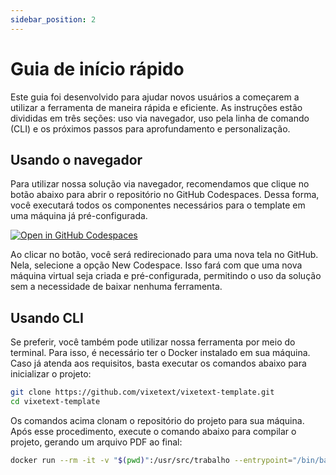 ```yaml
---
sidebar_position: 2
---
```


# Guia de início rápido

Este guia foi desenvolvido para ajudar novos usuários a começarem a utilizar a ferramenta de maneira rápida e eficiente. As instruções estão divididas em três seções: uso via navegador, uso pela linha de comando (CLI) e os próximos passos para aprofundamento e personalização.

## Usando o navegador

Para utilizar nossa solução via navegador, recomendamos que clique no botão abaixo para abrir o repositório no GitHub Codespaces. Dessa forma, você executará todos os componentes necessários para o template em uma máquina já pré-configurada.

[![Open in GitHub Codespaces](https://github.com/codespaces/badge.svg)](https://codespaces.new/ReinanHS/limarka-template-tcc?machine=standardLinux2gb)

Ao clicar no botão, você será redirecionado para uma nova tela no GitHub. Nela, selecione a opção New Codespace. Isso fará com que uma nova máquina virtual seja criada e pré-configurada, permitindo o uso da solução sem a necessidade de baixar nenhuma ferramenta.

## Usando CLI

Se preferir, você também pode utilizar nossa ferramenta por meio do terminal. Para isso, é necessário ter o Docker instalado em sua máquina. Caso já atenda aos requisitos, basta executar os comandos abaixo para inicializar o projeto:

```sh
git clone https://github.com/vixetext/vixetext-template.git
cd vixetext-template
```

Os comandos acima clonam o repositório do projeto para sua máquina. Após esse procedimento, execute o comando abaixo para compilar o projeto, gerando um arquivo PDF ao final:

```sh
docker run --rm -it -v "$(pwd)":/usr/src/trabalho --entrypoint="/bin/bash" reinanhs/limarka-help:1.0.0 -c "limarka-help"
```
